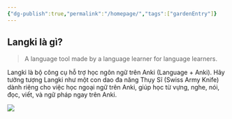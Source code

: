 ```yaml
---
{"dg-publish":true,"permalink":"/homepage/","tags":["gardenEntry"]}
---
```


## Langki là gì?
> A language tool made by a language learner for language learners.

Langki là bộ công cụ hỗ trợ học ngôn ngữ trên Anki (Language + Anki). Hãy tưởng tượng Langki như một con dao đa năng Thụy Sĩ (Swiss Army Knife) dành riêng cho việc học ngoại ngữ trên Anki, giúp học từ vựng, nghe, nói, đọc, viết, và ngữ pháp ngay trên Anki. 

![](https://i.imgur.com/Yf5ny4q.png)




